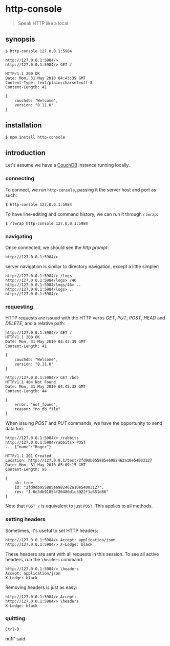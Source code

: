 http-console
============

> Speak HTTP like a local

synopsis
--------

    $ http-console 127.0.0.1:5984

    http://127.0.0.1:5984/>
    http://127.0.0.1:5984/> GET /

    HTTP/1.1 200 OK
    Date: Mon, 31 May 2010 04:43:39 GMT
    Content-Type: text/plain;charset=utf-8
    Content-Length: 41

    {
        couchdb: "Welcome",
        version: "0.11.0"
    }

installation
------------

    $ npm install http-console

introduction
------------

Let's assume we have a [CouchDB](http://couchdb.apache.org) instance running locally.

### connecting #

To connect, we run `http-console`, passing it the server host and port as such:

    $ http-console 127.0.0.1:5984 

To have line-editing and command history, we can run it through `rlwrap`:

    $ rlwrap http-console 127.0.0.1:5984

### navigating #

Once connected, we should see the *http prompt*:

    http://127.0.0.1:5984/>

server navigation is similar to directory navigation, except a little simpler:

    http://127.0.0.1:5984/> /logs
    http://127.0.0.1:5984/logs> /46
    http://127.0.0.1:5984/logs/46> ..
    http://127.0.0.1:5984/logs> ..
    http://127.0.0.1:5984/>

### requesting #

HTTP requests are issued with the HTTP verbs *GET*, *PUT*, *POST*, *HEAD* and *DELETE*, and
a relative path:

    http://127.0.0.1:5984/> GET /
    HTTP/1.1 200 OK
    Date: Mon, 31 May 2010 04:43:39 GMT
    Content-Length: 41

    {
        couchdb: "Welcome",
        version: "0.11.0"
    }

    http://127.0.0.1:5984/> GET /bob
    HTTP/1.1 404 Not Found
    Date: Mon, 31 May 2010 04:45:32 GMT
    Content-Length: 44

    {
        error: "not_found",
        reason: "no_db_file"
    }

When issuing *POST* and *PUT* commands, we have the opportunity to send data too:

    http://127.0.0.1:5984/> /rabbits
    http://127.0.0.1:5984/rabbits> POST
    ... {"name":"Roger"}

    HTTP/1.1 201 Created
    Location: http://127.0.0.1/test/2fd9db055885e6982462a10e54003127
    Date: Mon, 31 May 2010 05:09:15 GMT
    Content-Length: 95

    {
        ok: true,
        id: "2fd9db055885e6982462a10e54003127",
        rev: "1-0c3db91854f26486d1c3922f1a651d86"
    }

Note that `POST /` is equivalent to just `POST`. This applies to all methods.

### setting headers #

Sometimes, it's useful to set HTTP headers:

    http://127.0.0.1:5984/> Accept: application/json
    http://127.0.0.1:5984/> X-Lodge: black

These headers are sent with all requests in this session. To see all active headers,
run the `\headers` command:

    http://127.0.0.1:5984/> \headers
    Accept: application/json
    X-Lodge: black

Removing headers is just as easy:

    http://127.0.0.1:5984/> Accept:
    http://127.0.0.1:5984/> \headers
    X-Lodge: black

### quitting #

    Ctrl-D

nuff' said.



